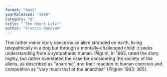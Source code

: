 ```yaml
---
format: "book"
yearReleased: "1960"
category: "d"
title: "'The Short Life'"
author: "Francis Donovan"
---
```

This rather minor story concerns an alien stranded on  earth, living telepathically in a dog but through a  mentally-challenged child: it seeks understanding from a sympathetic human.  Pilgrim, in 1963, rated the story highly, but rather overstated the case for  considering the society of the aliens, as described as "anarchic" and their  reaction to human coercion and competition as "very much that of the anarchist"  (Pilgrim 1963: 365).
 